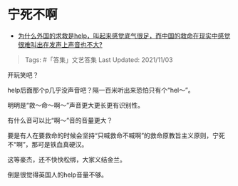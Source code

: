 # 宁死不啊

- [为什么外国的求救是help，叫起来感觉底气很足，而中国的救命在现实中感觉很难叫出在发声上声音也不大?](https://www.zhihu.com/question/495844257/answer/2203900010)

>Tags: #「答集」文艺答集 
>Last Updated: 2021/11/03

开玩笑吧？

help后面那个p几乎没声音吧？隔一百米听出来恐怕只有个“hel～”。

明明是“救～命～啊～”声音更大更长更有识别性。

有什么音可以比“啊～”音的音量更大？

要是有人在要救命的时候会坚持“只喊救命不喊啊”的救命原教旨主义原则，宁死不“啊”，那可是铁血真硬汉。

这等豪杰，还不快快松绑，大家义结金兰。

倒是很觉得英国人的help音量不够。

  